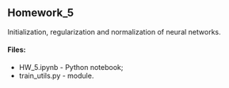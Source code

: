 ## Homework_5

Initialization, regularization and normalization of neural networks.

#### Files:
+ HW_5.ipynb - Python notebook;
+ train_utils.py - module.